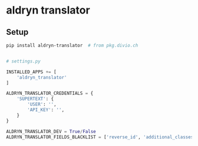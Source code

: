 aldryn translator
=================

Setup
-----

```bash
pip install aldryn-translator  # from pkg.divio.ch
```


```python

# settings.py

INSTALLED_APPS += [
    'aldryn_translator'
]

ALDRYN_TRANSLATOR_CREDENTIALS = {
    'SUPERTEXT': {
        'USER': '',
        'API_KEY': '',
    }
}

ALDRYN_TRANSLATOR_DEV = True/False
ALDRYN_TRANSLATOR_FIELDS_BLACKLIST = ['reverse_id', 'additional_classes', 'custom_classes', 'width', 'height']
```
